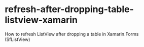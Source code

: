 # refresh-after-dropping-table-listview-xamarin
How to refresh ListView after dropping a table in Xamarin.Forms (SfListView)
